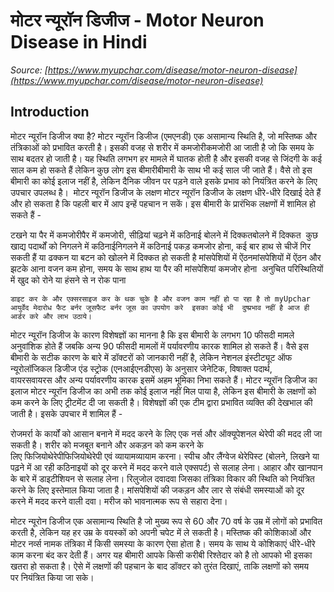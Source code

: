 # मोटर न्यूरॉन डिजीज - Motor Neuron Disease in Hindi
_Source: [https://www.myupchar.com/disease/motor-neuron-disease](https://www.myupchar.com/disease/motor-neuron-disease)_

## Introduction
मोटर न्यूरॉन डिजीज​ क्या है?
मोटर न्यूरॉन डिजीज (एमएनडी) एक असामान्य स्थिति है, जो मस्तिष्क और तंत्रिकाओं को प्रभावित करती है। इसकी वजह से शरीर में कमजोरीकमजोरी आ जाती है जो कि समय के साथ बदतर हो जाती है। यह स्थिति लगभग हर मामले में घातक होती है और इसकी वजह से जिंदगी के कई साल कम हो सकते हैं लेकिन कुछ लोग इस बीमारीबीमारी के साथ भी कई साल जी जाते हैं।
वैसे तो इस बीमारी का कोई इलाज नहीं है, लेकिन दैनिक जीवन पर पड़ने वाले इसके प्रभाव को नियंत्रित करने के लिए उपचार उपलब्ध है। 
मोटर न्यूरॉन डिजीज के लक्षण
मोटर न्यूरॉन डिजीज के लक्षण धीरे-धीरे दिखाई देते हैं और हो सकता है कि पहली बार में आप इन्हें पहचान न सकें। इस बीमारी के प्रारंभिक लक्षणों में शामिल हो सकते हैं -

टखने या पैर में कमजोरीपैर में कमजोरी, सीढ़ियां चढ़ने में कठिनाई
बोलने में दिक्कतबोलने में दिक्कत 
कुछ खाद्य पदार्थों को निगलने में कठिनाईनिगलने में कठिनाई
पकड़ कमजोर होना, कई बार हाथ से चीजें गिर सकती हैं या ढक्कन या बटन को खोलने में दिक्कत हो सकती है
मांसपेशियों में ऐंठनमांसपेशियों में ऐंठन और झटके आना
वजन कम होना, समय के साथ हाथ या पैर की मांसपेशियां कमजोर होना 
अनुचित परिस्थितियों में खुद को रोने या हंसने से न रोक पाना

	डाइट कर के और एक्सरसाइज कर के थक चुके है और वजन काम नहीं हो पा रहा है तो myUpchar आयुर्वेद मेदारोध फैट बर्नर जूसफैट बर्नर जूस का उपयोग करे  इसका कोई भी  दुष्प्रभाव नहीं है आज ही आर्डर करे और लाभ उठाये।

मोटर न्यूरॉन डिजीज के कारण
विशेषज्ञों का मानना है कि इस बीमारी के लगभग 10 फीसदी मामले अनुवांशिक होते हैं जबकि अन्य 90 फीसदी मामलों में पर्यावरणीय कारक शामिल हो सकते हैं। वैसे इस बीमारी के सटीक कारण के बारे में डॉक्टरों को जानकारी नहीं है, लेकिन नेशनल इंस्टीट्यूट ऑफ न्यूरोलॉजिकल डिजीज एंड स्ट्रोक (एनआईएनडीएस) के अनुसार जेनेटिक, विषाक्त पदार्थ, वायरसवायरस और अन्य पर्यावरणीय कारक इसमें अहम भूमिका निभा सकते हैं।
मोटर न्यूरॉन डिजीज का इलाज
मोटर न्यूरॉन डिजीज का अभी तक कोई इलाज नहीं मिल पाया है, लेकिन इस बीमारी के लक्षणों को कम करने के लिए ट्रीटमेंट दी जा सकती है। विशेषज्ञों की एक टीम द्वारा प्रभावित व्यक्ति की देखभाल की जाती है। इसके उपचार में शामिल हैं -

रोजमर्रा के कार्यों को आसान बनाने में मदद करने के लिए एक नर्स और ऑक्यूपेशनल थेरेपी की मदद ली जा सकती है।
शरीर को मजबूत बनाने और अकड़न को कम करने के लिए फिजियोथेरेपीफिजियोथेरेपी एवं व्यायामव्यायाम करना।
स्पीच और लैंग्वेज थेरेपिस्ट (बोलने, लिखने या पढ़ने में आ रही कठिनाइयों को दूर करने में मदद करने वाले एक्सपर्ट) से सलाह लेना।
आहार और खानपान के बारे में डाइटीशियन से सलाह लेना।
रिलुजोल दवादवा जिसका तंत्रिका विकार की स्थिति को नियंत्रित करने के लिए इस्तेमाल किया जाता है।
मांसपेशियों की जकड़न और लार से संबंधी समस्याओं को दूर करने में मदद करने वाली दवा।
मरीज को भावनात्मक रूप से सहारा देना।

मोटर न्यूरोन डिजीज एक असामान्य स्थिति है जो मुख्य रूप से 60 और 70 वर्ष के उम्र में लोगों को प्रभावित करती है, लेकिन यह हर उम्र के वयस्कों को अपनी चपेट में ले सकती है। मस्तिष्क की कोशिकाओं और मोटर नर्व्स नामक तंत्रिका में किसी समस्या के कारण ऐसा होता है। समय के साथ ये कोशिकाएं धीरे-धीरे काम करना बंद कर देती हैं।
अगर यह बीमारी आपके किसी करीबी रिश्तेदार को है तो आपको भी इसका खतरा हो सकता है। ऐसे में लक्षणों की पहचान के बाद डॉक्टर को तुरंत दिखाएं, ताकि लक्षणों को समय पर नियंत्रित किया जा सके।


